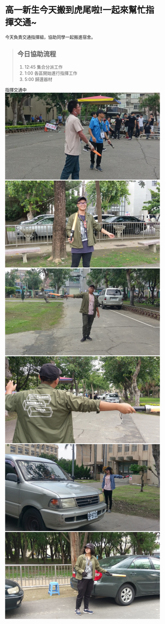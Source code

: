 # 高一新生今天搬到虎尾啦!一起來幫忙指揮交通~ #
今天負責交通指揮組，協助同學一起搬進宿舍。
> ## 今日協助流程
> 
> 1.   12:45 集合分派工作
> 2.   1:00  各區開始進行指揮工作
> 3.   5:00  歸還器材
>   
指揮交通中
![tri1](tri1.jpg)
![tri2](tri2.jpg)
![tri3](tri3.jpg)
![tri4](tri4.jpg)
![tri5](tri5.jpg)
![tri6](tri6.jpg)



